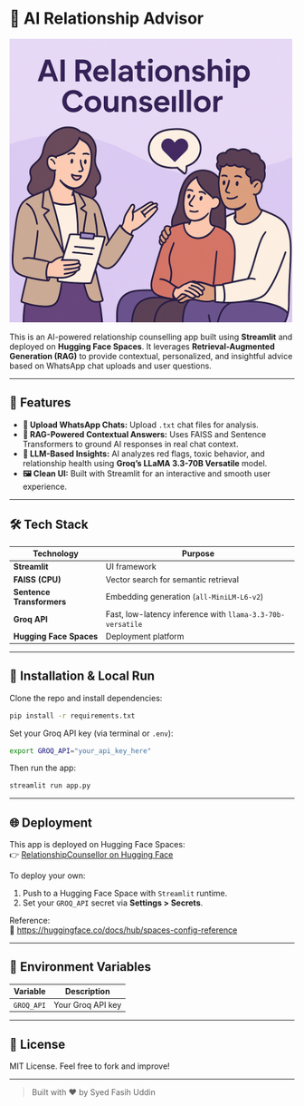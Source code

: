 # 💬 AI Relationship Advisor

<img src="digital-illustration.png" alt="AI Relationship Counsellor" width="500"/>

This is an AI-powered relationship counselling app built using **Streamlit** and deployed on **Hugging Face Spaces**. It leverages **Retrieval-Augmented Generation (RAG)** to provide contextual, personalized, and insightful advice based on WhatsApp chat uploads and user questions.


---

## 🚀 Features

- **📄 Upload WhatsApp Chats:** Upload `.txt` chat files for analysis.
- **🧠 RAG-Powered Contextual Answers:** Uses FAISS and Sentence Transformers to ground AI responses in real chat context.
- **🤖 LLM-Based Insights:** AI analyzes red flags, toxic behavior, and relationship health using **Groq’s LLaMA 3.3-70B Versatile** model.
- **🖼️ Clean UI:** Built with Streamlit for an interactive and smooth user experience.

---

## 🛠️ Tech Stack

| Technology | Purpose |
|------------|---------|
| **Streamlit** | UI framework |
| **FAISS (CPU)** | Vector search for semantic retrieval |
| **Sentence Transformers** | Embedding generation (`all-MiniLM-L6-v2`) |
| **Groq API** | Fast, low-latency inference with `llama-3.3-70b-versatile` |
| **Hugging Face Spaces** | Deployment platform |

---


## 🧪 Installation & Local Run

Clone the repo and install dependencies:

```bash
pip install -r requirements.txt
```

Set your Groq API key (via terminal or `.env`):

```bash
export GROQ_API="your_api_key_here"
```

Then run the app:

```bash
streamlit run app.py
```

---

## 🌐 Deployment

This app is deployed on Hugging Face Spaces:  
👉 [RelationshipCounsellor on Hugging Face](https://huggingface.co/spaces/sssfasihieee/RelationshipCounsellor)

To deploy your own:

1. Push to a Hugging Face Space with `Streamlit` runtime.
2. Set your `GROQ_API` secret via **Settings > Secrets**.

Reference:  
📖 https://huggingface.co/docs/hub/spaces-config-reference

---

## 🔐 Environment Variables

| Variable     | Description            |
|--------------|------------------------|
| `GROQ_API`   | Your Groq API key      |

---

## 📌 License

MIT License. Feel free to fork and improve!

---

> Built with ❤️ by Syed Fasih Uddin  
